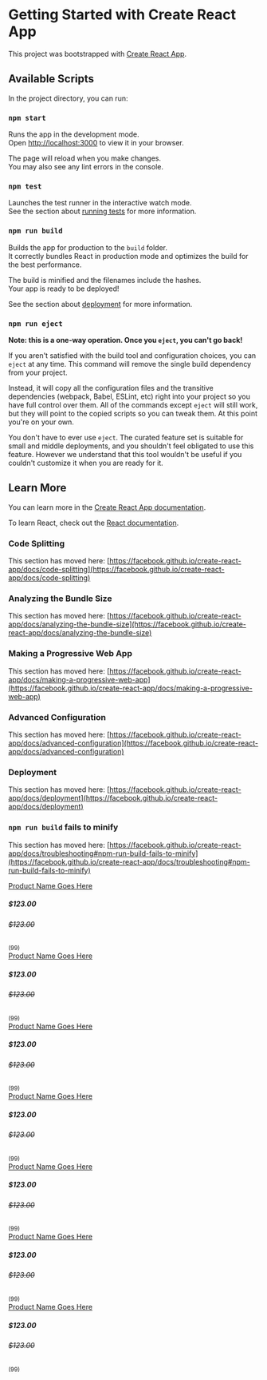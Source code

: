 # Getting Started with Create React App

This project was bootstrapped with [Create React App](https://github.com/facebook/create-react-app).

## Available Scripts

In the project directory, you can run:

### `npm start`

Runs the app in the development mode.\
Open [http://localhost:3000](http://localhost:3000) to view it in your browser.

The page will reload when you make changes.\
You may also see any lint errors in the console.

### `npm test`

Launches the test runner in the interactive watch mode.\
See the section about [running tests](https://facebook.github.io/create-react-app/docs/running-tests) for more information.

### `npm run build`

Builds the app for production to the `build` folder.\
It correctly bundles React in production mode and optimizes the build for the best performance.

The build is minified and the filenames include the hashes.\
Your app is ready to be deployed!

See the section about [deployment](https://facebook.github.io/create-react-app/docs/deployment) for more information.

### `npm run eject`

**Note: this is a one-way operation. Once you `eject`, you can't go back!**

If you aren't satisfied with the build tool and configuration choices, you can `eject` at any time. This command will remove the single build dependency from your project.

Instead, it will copy all the configuration files and the transitive dependencies (webpack, Babel, ESLint, etc) right into your project so you have full control over them. All of the commands except `eject` will still work, but they will point to the copied scripts so you can tweak them. At this point you're on your own.

You don't have to ever use `eject`. The curated feature set is suitable for small and middle deployments, and you shouldn't feel obligated to use this feature. However we understand that this tool wouldn't be useful if you couldn't customize it when you are ready for it.

## Learn More

You can learn more in the [Create React App documentation](https://facebook.github.io/create-react-app/docs/getting-started).

To learn React, check out the [React documentation](https://reactjs.org/).

### Code Splitting

This section has moved here: [https://facebook.github.io/create-react-app/docs/code-splitting](https://facebook.github.io/create-react-app/docs/code-splitting)

### Analyzing the Bundle Size

This section has moved here: [https://facebook.github.io/create-react-app/docs/analyzing-the-bundle-size](https://facebook.github.io/create-react-app/docs/analyzing-the-bundle-size)

### Making a Progressive Web App

This section has moved here: [https://facebook.github.io/create-react-app/docs/making-a-progressive-web-app](https://facebook.github.io/create-react-app/docs/making-a-progressive-web-app)

### Advanced Configuration

This section has moved here: [https://facebook.github.io/create-react-app/docs/advanced-configuration](https://facebook.github.io/create-react-app/docs/advanced-configuration)

### Deployment

This section has moved here: [https://facebook.github.io/create-react-app/docs/deployment](https://facebook.github.io/create-react-app/docs/deployment)

### `npm run build` fails to minify

This section has moved here: [https://facebook.github.io/create-react-app/docs/troubleshooting#npm-run-build-fails-to-minify](https://facebook.github.io/create-react-app/docs/troubleshooting#npm-run-build-fails-to-minify)



   <div className="col-lg-3 col-md-4 col-sm-6 pb-1">
          <div className="product-item bg-light mb-4">
            <div className="product-img position-relative overflow-hidden">
              <img className="img-fluid w-100" src="img/product-1.jpg" alt="" />
              <div className="product-action">
                <a className="btn btn-outline-dark btn-square" href="a">
                  <i className="fa fa-shopping-cart"></i>
                </a>
                <a className="btn btn-outline-dark btn-square" href="a">
                  <i className="far fa-heart"></i>
                </a>
                <a className="btn btn-outline-dark btn-square" href="a">
                  <i className="fa fa-sync-alt"></i>
                </a>
                <a className="btn btn-outline-dark btn-square" href="a">
                  <i className="fa fa-search"></i>
                </a>
              </div>
            </div>
            <div className="text-center py-4">
              <a className="h6 text-decoration-none text-truncate" href="a">
                Product Name Goes Here
              </a>
              <div className="d-flex align-items-center justify-content-center mt-2">
                <h5>$123.00</h5>
                <h6 className="text-muted ml-2">
                  <del>$123.00</del>
                </h6>
              </div>
              <div className="d-flex align-items-center justify-content-center mb-1">
                <small className="fa fa-star text-primary mr-1"></small>
                <small className="fa fa-star text-primary mr-1"></small>
                <small className="fa fa-star text-primary mr-1"></small>
                <small className="fa fa-star text-primary mr-1"></small>
                <small className="fa fa-star text-primary mr-1"></small>
                <small>(99)</small>
              </div>
            </div>
          </div>
        </div>
        <div className="col-lg-3 col-md-4 col-sm-6 pb-1">
          <div className="product-item bg-light mb-4">
            <div className="product-img position-relative overflow-hidden">
              <img className="img-fluid w-100" src="img/product-1.jpg" alt="" />
              <div className="product-action">
                <a className="btn btn-outline-dark btn-square" href="a">
                  <i className="fa fa-shopping-cart"></i>
                </a>
                <a className="btn btn-outline-dark btn-square" href="a">
                  <i className="far fa-heart"></i>
                </a>
                <a className="btn btn-outline-dark btn-square" href="a">
                  <i className="fa fa-sync-alt"></i>
                </a>
                <a className="btn btn-outline-dark btn-square" href="a">
                  <i className="fa fa-search"></i>
                </a>
              </div>
            </div>
            <div className="text-center py-4">
              <a className="h6 text-decoration-none text-truncate" href="a">
                Product Name Goes Here
              </a>
              <div className="d-flex align-items-center justify-content-center mt-2">
                <h5>$123.00</h5>
                <h6 className="text-muted ml-2">
                  <del>$123.00</del>
                </h6>
              </div>
              <div className="d-flex align-items-center justify-content-center mb-1">
                <small className="fa fa-star text-primary mr-1"></small>
                <small className="fa fa-star text-primary mr-1"></small>
                <small className="fa fa-star text-primary mr-1"></small>
                <small className="fa fa-star text-primary mr-1"></small>
                <small className="fa fa-star text-primary mr-1"></small>
                <small>(99)</small>
              </div>
            </div>
          </div>
        </div>
        <div className="col-lg-3 col-md-4 col-sm-6 pb-1">
          <div className="product-item bg-light mb-4">
            <div className="product-img position-relative overflow-hidden">
              <img className="img-fluid w-100" src="img/product-1.jpg" alt="" />
              <div className="product-action">
                <a className="btn btn-outline-dark btn-square" href="a">
                  <i className="fa fa-shopping-cart"></i>
                </a>
                <a className="btn btn-outline-dark btn-square" href="a">
                  <i className="far fa-heart"></i>
                </a>
                <a className="btn btn-outline-dark btn-square" href="a">
                  <i className="fa fa-sync-alt"></i>
                </a>
                <a className="btn btn-outline-dark btn-square" href="a">
                  <i className="fa fa-search"></i>
                </a>
              </div>
            </div>
            <div className="text-center py-4">
              <a className="h6 text-decoration-none text-truncate" href="a">
                Product Name Goes Here
              </a>
              <div className="d-flex align-items-center justify-content-center mt-2">
                <h5>$123.00</h5>
                <h6 className="text-muted ml-2">
                  <del>$123.00</del>
                </h6>
              </div>
              <div className="d-flex align-items-center justify-content-center mb-1">
                <small className="fa fa-star text-primary mr-1"></small>
                <small className="fa fa-star text-primary mr-1"></small>
                <small className="fa fa-star text-primary mr-1"></small>
                <small className="fa fa-star text-primary mr-1"></small>
                <small className="fa fa-star text-primary mr-1"></small>
                <small>(99)</small>
              </div>
            </div>
          </div>
        </div>
        <div className="col-lg-3 col-md-4 col-sm-6 pb-1">
          <div className="product-item bg-light mb-4">
            <div className="product-img position-relative overflow-hidden">
              <img className="img-fluid w-100" src="img/product-1.jpg" alt="" />
              <div className="product-action">
                <a className="btn btn-outline-dark btn-square" href="a">
                  <i className="fa fa-shopping-cart"></i>
                </a>
                <a className="btn btn-outline-dark btn-square" href="a">
                  <i className="far fa-heart"></i>
                </a>
                <a className="btn btn-outline-dark btn-square" href="a">
                  <i className="fa fa-sync-alt"></i>
                </a>
                <a className="btn btn-outline-dark btn-square" href="a">
                  <i className="fa fa-search"></i>
                </a>
              </div>
            </div>
            <div className="text-center py-4">
              <a className="h6 text-decoration-none text-truncate" href="a">
                Product Name Goes Here
              </a>
              <div className="d-flex align-items-center justify-content-center mt-2">
                <h5>$123.00</h5>
                <h6 className="text-muted ml-2">
                  <del>$123.00</del>
                </h6>
              </div>
              <div className="d-flex align-items-center justify-content-center mb-1">
                <small className="fa fa-star text-primary mr-1"></small>
                <small className="fa fa-star text-primary mr-1"></small>
                <small className="fa fa-star text-primary mr-1"></small>
                <small className="fa fa-star text-primary mr-1"></small>
                <small className="fa fa-star text-primary mr-1"></small>
                <small>(99)</small>
              </div>
            </div>
          </div>
        </div>
        <div className="col-lg-3 col-md-4 col-sm-6 pb-1">
          <div className="product-item bg-light mb-4">
            <div className="product-img position-relative overflow-hidden">
              <img className="img-fluid w-100" src="img/product-1.jpg" alt="" />
              <div className="product-action">
                <a className="btn btn-outline-dark btn-square" href="a">
                  <i className="fa fa-shopping-cart"></i>
                </a>
                <a className="btn btn-outline-dark btn-square" href="a">
                  <i className="far fa-heart"></i>
                </a>
                <a className="btn btn-outline-dark btn-square" href="a">
                  <i className="fa fa-sync-alt"></i>
                </a>
                <a className="btn btn-outline-dark btn-square" href="a">
                  <i className="fa fa-search"></i>
                </a>
              </div>
            </div>
            <div className="text-center py-4">
              <a className="h6 text-decoration-none text-truncate" href="a">
                Product Name Goes Here
              </a>
              <div className="d-flex align-items-center justify-content-center mt-2">
                <h5>$123.00</h5>
                <h6 className="text-muted ml-2">
                  <del>$123.00</del>
                </h6>
              </div>
              <div className="d-flex align-items-center justify-content-center mb-1">
                <small className="fa fa-star text-primary mr-1"></small>
                <small className="fa fa-star text-primary mr-1"></small>
                <small className="fa fa-star text-primary mr-1"></small>
                <small className="fa fa-star text-primary mr-1"></small>
                <small className="fa fa-star text-primary mr-1"></small>
                <small>(99)</small>
              </div>
            </div>
          </div>
        </div>
        <div className="col-lg-3 col-md-4 col-sm-6 pb-1">
          <div className="product-item bg-light mb-4">
            <div className="product-img position-relative overflow-hidden">
              <img className="img-fluid w-100" src="img/product-1.jpg" alt="" />
              <div className="product-action">
                <a className="btn btn-outline-dark btn-square" href="a">
                  <i className="fa fa-shopping-cart"></i>
                </a>
                <a className="btn btn-outline-dark btn-square" href="a">
                  <i className="far fa-heart"></i>
                </a>
                <a className="btn btn-outline-dark btn-square" href="a">
                  <i className="fa fa-sync-alt"></i>
                </a>
                <a className="btn btn-outline-dark btn-square" href="a">
                  <i className="fa fa-search"></i>
                </a>
              </div>
            </div>
            <div className="text-center py-4">
              <a className="h6 text-decoration-none text-truncate" href="a">
                Product Name Goes Here
              </a>
              <div className="d-flex align-items-center justify-content-center mt-2">
                <h5>$123.00</h5>
                <h6 className="text-muted ml-2">
                  <del>$123.00</del>
                </h6>
              </div>
              <div className="d-flex align-items-center justify-content-center mb-1">
                <small className="fa fa-star text-primary mr-1"></small>
                <small className="fa fa-star text-primary mr-1"></small>
                <small className="fa fa-star text-primary mr-1"></small>
                <small className="fa fa-star text-primary mr-1"></small>
                <small className="fa fa-star text-primary mr-1"></small>
                <small>(99)</small>
              </div>
            </div>
          </div>
        </div>
        <div className="col-lg-3 col-md-4 col-sm-6 pb-1">
          <div className="product-item bg-light mb-4">
            <div className="product-img position-relative overflow-hidden">
              <img className="img-fluid w-100" src="img/product-1.jpg" alt="" />
              <div className="product-action">
                <a className="btn btn-outline-dark btn-square" href="a">
                  <i className="fa fa-shopping-cart"></i>
                </a>
                <a className="btn btn-outline-dark btn-square" href="a">
                  <i className="far fa-heart"></i>
                </a>
                <a className="btn btn-outline-dark btn-square" href="a">
                  <i className="fa fa-sync-alt"></i>
                </a>
                <a className="btn btn-outline-dark btn-square" href="a">
                  <i className="fa fa-search"></i>
                </a>
              </div>
            </div>
            <div className="text-center py-4">
              <a className="h6 text-decoration-none text-truncate" href="a">
                Product Name Goes Here
              </a>
              <div className="d-flex align-items-center justify-content-center mt-2">
                <h5>$123.00</h5>
                <h6 className="text-muted ml-2">
                  <del>$123.00</del>
                </h6>
              </div>
              <div className="d-flex align-items-center justify-content-center mb-1">
                <small className="fa fa-star text-primary mr-1"></small>
                <small className="fa fa-star text-primary mr-1"></small>
                <small className="fa fa-star text-primary mr-1"></small>
                <small className="fa fa-star text-primary mr-1"></small>
                <small className="fa fa-star text-primary mr-1"></small>
                <small>(99)</small>
              </div>
            </div>
          </div>
        </div>

